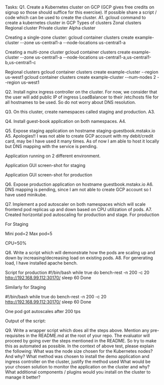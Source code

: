Tasks:
Q1. Create a Kubernetes cluster on GCP (GCP gives free credits on signup so those should suffice for this
exercise). If possible share a script / code which can be used to create the cluster.
A1. gcloud command to create a kubernetes cluster in GCP
Types of clusters
Zonal clusters
Regional cluster
Private cluster
Alpha cluster

Creating a single-zone cluster:
gcloud container clusters create example-cluster --zone us-central1-a --node-locations us-central1-a

Creating a multi-zone cluster
gcloud container clusters create example-cluster --zone us-central1-a --node-locations us-central1-a,us-central1-b,us-central1-c

Regional clusters
gcloud container clusters create example-cluster --region us-west1
gcloud container clusters create example-cluster --num-nodes 2 --region us-west1

Q2. Install nginx ingress controller on the cluster. For now, we consider that the user will add public IP of
ingress LoadBalancer to their /etc/hosts file for all hostnames to be used. So do not worry about DNS
resolution.


Q3. On this cluster, create namespaces called staging and production.
A3. 


Q4. Install guest-book application on both namespaces.
A4. 


Q5. Expose staging application on hostname staging-guestbook.mstakx.io
A5. Apologies!!  I was not able to create GCP account with my debit/credit card, may be I have used it many times.
As of now I am able to host it locally but DNS mapping with the service is pending.

Application running on 2 different environment.

Application GUI screen-shot for staging


Application GUI screen-shot for production



Q6. Expose production application on hostname guestbook.mstakx.io
A6. DNS mapping is pending, since I am not able to create GCP account so I have used minikube.

Q7. Implement a pod autoscaler on both namespaces which will scale frontend pod replicas up and down
based on CPU utilization of pods.
A7.
Created horizontal pod autoscaling for production and stage.
For production


For Staging


Mini pod=2
Max pod=5

CPU=50%





Q8. Write a script which will demonstrate how the pods are scaling up and down by increasing/decreasing load
on existing pods.
A8.
For generating load, I have installed apache bench.

Script for production
#!/bin/bash
while true
do
bench-rest -n 200 -c 20 http://192.168.99.112:30170/
sleep 60
Done

Similarly for Staging

#!/bin/bash
while true
do
bench-rest -n 200 -c 20 http://192.168.99.112:30170/
sleep 60
Done


One pod got autoscales after 200 tps


Output of the script:

Q9. Write a wrapper script which does all the steps above. Mention any pre-requisites in the README.md at
the root of your repo.
The evaluator will proceed by going over the steps mentioned in the README. So try to make this as
automated as possible.
In the context of above test, please explain the following:
What was the node size chosen for the Kubernetes nodes? And why?
What method was chosen to install the demo application and ingress controller on the cluster, justify the
method used
What would be your chosen solution to monitor the application on the cluster and why?
What additional components / plugins would you install on the cluster to manage it better?


